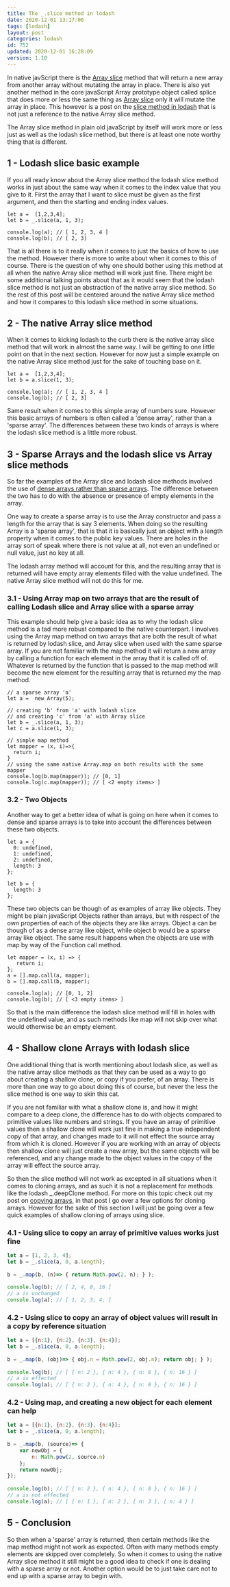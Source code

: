 ```yaml
---
title: The _.slice method in lodash
date: 2020-12-01 13:17:00
tags: [lodash]
layout: post
categories: lodash
id: 752
updated: 2020-12-01 16:28:09
version: 1.10
---
```


In native javScript there is the [Array slice](https://developer.mozilla.org/en-US/docs/Web/JavaScript/Reference/Global_Objects/Array/slice) method that will return a new array from another array without mutating the array in place. There is also yet another method in the core javaScript Array prototype object called splice that does more or less the same thing as [Array slice](/2018/12/08/js-array-slice/) only it will mutate the array in place. This however is a post on the [slice method in lodash](https://lodash.com/docs/4.17.15#slice) that is not just a reference to the native Array slice method.

The Array slice method in plain old javaScript by itself will work more or less just as well as the lodash slice method, but there is at least one note worthy thing that is different.

<!-- more -->

## 1 - Lodash slice basic example

If you all ready know about the Array slice method the lodash slice method works in just about the same way when it comes to the index value that you give to it. First the array that I want to slice must be given as the first argument, and then the starting and ending index values.

```
let a =  [1,2,3,4];
let b = _.slice(a, 1, 3);
 
console.log(a); // [ 1, 2, 3, 4 ]
console.log(b); // [ 2, 3]
```

That is all there is to it really when it comes to just the basics of how to use the method. However there is more to write about when it comes to this of course. There is the question of why one should bother using this method at all when the native Array slice method will work just fine. There might be some additional talking points about that as it would seem that the lodash slice method is not just an abstraction of the native array slice method. So the rest of this post will be centered around the native Array slice method and how it compares to this lodash slice method in some situations.

## 2 - The native Array slice method

When it comes to kicking lodash to the curb there is the native array slice method that will work in almost the same way. I will be getting to one little point on that in the next section. However for now just a simple example on the native Array slice method just for the sake of touching base on it.

```
let a =  [1,2,3,4];
let b = a.slice(1, 3);
 
console.log(a); // [ 1, 2, 3, 4 ]
console.log(b); // [ 2, 3]
```

Same result when it comes to this simple array of numbers sure. However this basic arrays of numbers is often called a 'dense array', rather than a 'sparse array'. The differences between these two kinds of arrays is where the lodash slice method is a little more robust.

## 3 - Sparse Arrays and the lodash slice vs Array slice methods

So far the examples of the Array slice and lodash slice methods involved the use of [dense arrays rather than sparse arrays](https://2ality.com/2012/06/dense-arrays.html). The difference between the two has to do with the absence or presence of empty elements in the array.

One way to create a sparse array is to use the Array constructor and pass a length for the array that is say 3 elements. When doing so the resulting Array is a 'sparse array', that is that it is basically just an object with a length property when it comes to the public key values. There are holes in the array sort of speak where there is not value at all, not even an undefined or null value, just no key at all.

The lodash array method will account for this, and the resulting array that is returned will have empty array elements filled with the value undefined. The native Array slice method will not do this for me.

### 3.1 - Using Array map on two arrays that are the result of calling Lodash slice and Array slice with a sparse array

This example should help give a basic idea as to why the lodash slice method is a tad more robust compared to the native counterpart. I involves using the Array map method on two arrays that are both the result of what is returned by lodash slice, and Array slice when used with the same sparse array. If you are not familiar with the map method it will return a new array by calling a function for each element in the array that it is called off of. Whatever is returned by the function that is passed to the map method will become the new element for the resulting array that is returned my the map method.

```
// a sparse array 'a'
let a =  new Array(5);
 
// creating 'b' from 'a' with lodash slice
// and creating 'c' from 'a' with Array slice
let b = _.slice(a, 1, 3);
let c = a.slice(1, 3);
 
// simple map method
let mapper = (x, i)=>{
  return i;
}
// using the same native Array.map on both results with the same mapper
console.log(b.map(mapper)); // [0, 1]
console.log(c.map(mapper)); // [ <2 empty items> ]
```

### 3.2 - Two Objects

Another way to get a better idea of what is going on here when it comes to dense and sparse arrays is to take into account the differences between these two objects.

```
let a = {
  0: undefined,
  1: undefined,
  2: undefined,
  length: 3
};
 
let b = {
  length: 3
};
```

These two objects can be though of as examples of array like objects. They might be plain javaScript Objects rather than arrays, but with respect of the own properties of each of the objects they are like arrays. Object a can be though of as a dense array like object, while object b would be a sparse array like object. The same result happens when the objects are use with map by way of the Function call method.

```
let mapper = (x, i) => {
   return i;
};
a = [].map.call(a, mapper);
b = [].map.call(b, mapper);
 
console.log(a); // [0, 1, 2]
console.log(b); // [ <3 empty items> ]
```

So that is the main difference the lodash slice method will fill in holes with the undefined value, and as such methods like map will not skip over what would otherwise be an empty element.

## 4 - Shallow clone Arrays with lodash slice

One additional thing that is worth mentioning about lodash slice, as well as the native array slice methods as that they can be used as a way to go about creating a shallow clone, or copy if you prefer, of an array. There is more than one way to go about doing this of course, but never the less the slice method is one way to skin this cat.

If you are not familiar with what a shallow clone is, and how it might compare to a deep clone, the difference has to do with objects compared to primitive values like numbers and strings. If you have an array of primitive values then a shallow clone will work just fine in making a true independent copy of that array, and changes made to it will not effect the source array from which it is cloned. However if you are working with an array of objects then shallow clone will just create a new array, but the same objects will be referenced, and any change made to the object values in the copy of the array will effect the source array.

So then the slice method will not work as excepted in all situations when it comes to cloning arrays, and as such it is not a replacement for methods like the lodash \_.deepClone method. For more on this topic check out my post on [copying arrays](/2020/09/03/js-array-copy/), in that post I go over a few options for cloning arrays. However for the sake of this section I will just be going over a few quick examples of shallow cloning of arrays using slice.

### 4.1 - Using slice to copy an array of primitive values works just fine

```js
let a = [1, 2, 3, 4];
let b = _.slice(a, 0, a.length);
 
b = _.map(b, (n)=> { return Math.pow(2, n); } );
 
console.log(b); // [ 2, 4, 8, 16 ]
// a is unchanged
console.log(a); // [ 1, 2, 3, 4, ]
```

### 4.2 - Using slice to copy an array of object values will result in a copy by reference situation

```js
let a = [{n:1}, {n:2}, {n:3}, {n:4}];
let b = _.slice(a, 0, a.length);
 
b = _.map(b, (obj)=> { obj.n = Math.pow(2, obj.n); return obj; } );
 
console.log(b); // [ { n: 2 }, { n: 4 }, { n: 8 }, { n: 16 } ]
// a is effected
console.log(a); // [ { n: 2 }, { n: 4 }, { n: 8 }, { n: 16 } ]
```

### 4.2 - Using map, and creating a new object for each element can help

```js
let a = [{n:1}, {n:2}, {n:3}, {n:4}];
let b = _.slice(a, 0, a.length);
 
b = _.map(b, (source)=> { 
    var newObj = {
        n: Math.pow(2, source.n)
    };
    return newObj; 
});
 
console.log(b); // [ { n: 2 }, { n: 4 }, { n: 8 }, { n: 16 } ]
// a is not effected
console.log(a); // [ { n: 1 }, { n: 2 }, { n: 3 }, { n: 4 } ]
```

## 5 - Conclusion

So then when a 'sparse' array is returned, then certain methods like the map method might not work as expected. Often with many methods empty elements are skipped over completely. So when it comes to using the native Array slice method it still might be a good idea to check if one is dealing with a sparse array or not. Another option would be to just take care not to end up with a sparse array to begin with.